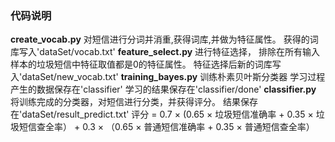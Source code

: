 ### 代码说明
**create_vocab.py**
对短信进行分词并消重,获得词库,并做为特征属性。
获得的词库写入'dataSet/vocab.txt'
**feature_select.py**
进行特征选择， 排除在所有输入样本的垃圾短信中特征取值都是0的特征属性。
特征选择后新的词库写入'dataSet/new_vocab.txt'
**training_bayes.py**
训练朴素贝叶斯分类器
学习过程产生的数据保存在'classifier'
学习的结果保存在'classifier/done'
**classifier.py**
将训练完成的分类器，对短信进行分类，并获得评分。
结果保存在'dataSet/result_predict.txt'
评分 = 0.7 × (0.65 × 垃圾短信准确率 + 0.35 × 垃圾短信查全率） + 0.3 × （0.65 × 普通短信准确率 + 0.35 × 普通短信查全率）

